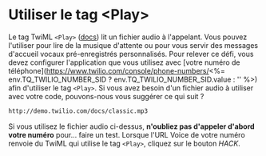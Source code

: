 # Utiliser le tag \<Play>

Le tag TwiML `<Play>` ([docs](https://www.twilio.com/docs/voice/twiml/play)) lit un fichier audio à l'appelant. Vous pouvez l'utiliser pour lire de la musique d'attente ou pour vous servir des messages d'accueil vocaux pré-enregistrés personnalisés. Pour relever ce défi, vous devez configurer l'application que vous utilisez avec \[votre numéro de téléphone](https://www.twilio.com/console/phone-numbers/<%= env.TQ_TWILIO_NUMBER_SID ? env.TQ_TWILIO_NUMBER_SID.value : '' %>) afin d'utiliser le tag `<Play>`. Si vous avez besoin d'un fichier audio à utiliser avec votre code, pouvons-nous vous suggérer ce qui suit&nbsp;?

```bash
http://demo.twilio.com/docs/classic.mp3
```

Si vous utilisez le fichier audio ci-dessus, **n'oubliez pas d'appeler d'abord votre numéro** pour... faire un test. Lorsque l'URL Voice de votre numéro renvoie du TwiML qui utilise le tag `<Play>`, cliquez sur le bouton *HACK*.